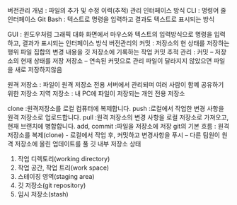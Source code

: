 버전관리 개념 : 파일의 추가 및 수정 이력(추적) 관리
인터페이스 방식
CLI : 명령어 줄 인터페이스
Git Bash : 텍스트로 명령을 입력하고 결과도 텍스트로 표시되는 방식


GUI : 윈도우처럼 그래픽 대화 화면에서 마우스와 텍스트의 입력방식으로 명령을 입력하고, 결과가 표시되는 인터페이스 방식 
버전관리의 커밋 : 저장소의 현 상태를 저장하는 행위
		    파일 집합의 변경 내용을 깃 저장소에 기록하는 작업
커밋 추적 관리 : 커밋 – 저장소의 현재 상태를 저장
                저장소 – 연속된 커밋으로 관리
                       파일이 달라지지 않았으면 파일을 새로 저장하지않음


원격 저장소 : 파일이 원격 저장소 전용 서버에서 관리되며 여러 사람이 함꼐 공유하기 위한 저장소
지역 저장소 : 내 PC에 파일이 저장되는 개인 전용 저장소

clone :원격저장소를 로컬 컴퓨터에 복제합니다.
push :로컬에서 작업한 변경 사항을 원격 저장소로 업로드합니다.
pull :원격 저장소의 변경 사항을 로컬 저장소로 가져오고, 현재 브랜치에 병합합니다.
add, commit :파일을 저장소에 저장
git의 기본 흐름 : 원격 저장소를 복제(clone) - 로컬에서 작업 후, 커밋하고 변경사항을 푸시 – 다른 팀원이 원격 저장소에 올린 업데이트를 풀
깃 내부 저장소 상태 
1. 작업 디렉토리(working directory)
2. 작업 공간, 작업 트리(work space)
3. 스테이징 영역(staging area)
4. 깃 저장소(git repository)
5. 임시 저장소(stash)

